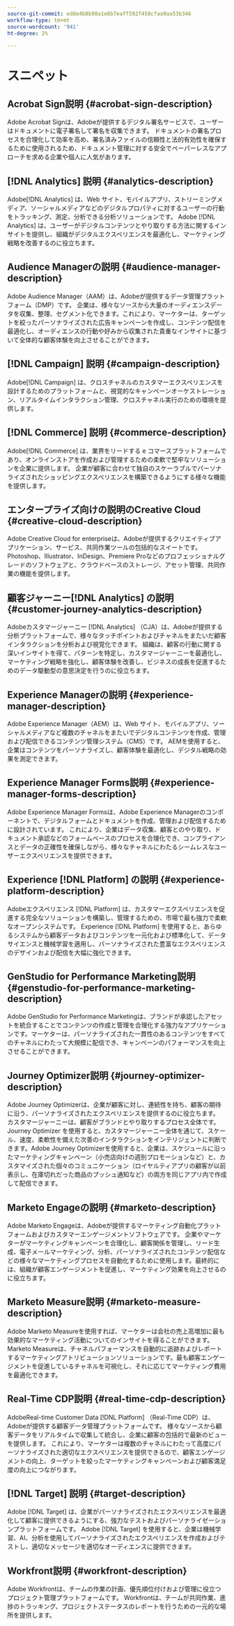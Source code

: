 ```yaml
---
source-git-commit: edde4b8b98a1e8b7eaff592f458cfaa9aa53b346
workflow-type: tm+mt
source-wordcount: '941'
ht-degree: 2%

---
```

# スニペット

## Acrobat Sign説明 {#acrobat-sign-description}

Adobe Acrobat Signは、Adobeが提供するデジタル署名サービスで、ユーザーはドキュメントに電子署名して署名を収集できます。 ドキュメントの署名プロセスを合理化して効率を高め、署名済みファイルの信頼性と法的有効性を確保するために使用されるため、ドキュメント管理に対する安全でペーパーレスなアプローチを求める企業や個人に人気があります。

## [!DNL Analytics] 説明 {#analytics-description}

Adobe[!DNL Analytics] は、Web サイト、モバイルアプリ、ストリーミングメディア、ソーシャルメディアなどのデジタルプロパティに対するユーザーの行動をトラッキング、測定、分析できる分析ソリューションです。 Adobe [!DNL Analytics] は、ユーザーがデジタルコンテンツとやり取りする方法に関するインサイトを提供し、組織がデジタルエクスペリエンスを最適化し、マーケティング戦略を改善するのに役立ちます。

## Audience Managerの説明 {#audience-manager-description}

Adobe Audience Manager（AAM）は、Adobeが提供するデータ管理プラットフォーム（DMP）です。 企業は、様々なソースから大量のオーディエンスデータを収集、整理、セグメント化できます。これにより、マーケターは、ターゲットを絞ったパーソナライズされた広告キャンペーンを作成し、コンテンツ配信を最適化し、オーディエンスの行動や好みから収集された貴重なインサイトに基づいて全体的な顧客体験を向上させることができます。

## [!DNL Campaign] 説明 {#campaign-description}

Adobe[!DNL Campaign] は、クロスチャネルのカスタマーエクスペリエンスを設計するためのプラットフォームと、視覚的なキャンペーンオーケストレーション、リアルタイムインタラクション管理、クロスチャネル実行のための環境を提供します。

## [!DNL Commerce] 説明 {#commerce-description}

Adobe[!DNL Commerce] は、業界をリードする e コマースプラットフォームであり、オンラインストアを作成および管理するための柔軟で堅牢なソリューションを企業に提供します。 企業が顧客に合わせて独自のスケーラブルでパーソナライズされたショッピングエクスペリエンスを構築できるようにする様々な機能を提供します。

## エンタープライズ向けの説明のCreative Cloud {#creative-cloud-description}

Adobe Creative Cloud for enterpriseは、Adobeが提供するクリエイティブアプリケーション、サービス、共同作業ツールの包括的なスイートです。 Photoshop、Illustrator、InDesign、Premiere Proなどのプロフェッショナルグレードのソフトウェアと、クラウドベースのストレージ、アセット管理、共同作業の機能を提供します。

## 顧客ジャーニー[!DNL Analytics] の説明 {#customer-journey-analytics-description}

Adobeカスタマージャーニー [!DNL Analytics] （CJA）は、Adobeが提供する分析プラットフォームで、様々なタッチポイントおよびチャネルをまたいだ顧客インタラクションを分析および視覚化できます。 組織は、顧客の行動に関する深いインサイトを得て、パターンを特定し、カスタマージャーニーを最適化し、マーケティング戦略を強化し、顧客体験を改善し、ビジネスの成長を促進するためのデータ駆動型の意思決定を行うのに役立ちます。

## Experience Managerの説明 {#experience-manager-description}

Adobe Experience Manager（AEM）は、Web サイト、モバイルアプリ、ソーシャルメディアなど複数のチャネルをまたいでデジタルコンテンツを作成、管理および配信できるコンテンツ管理システム（CMS）です。 AEMを使用すると、企業はコンテンツをパーソナライズし、顧客体験を最適化し、デジタル戦略の効果を測定できます。

## Experience Manager Forms説明 {#experience-manager-forms-description}

Adobe Experience Manager Formsは、Adobe Experience Managerのコンポーネントで、デジタルフォームとドキュメントを作成、管理および配信するために設計されています。 これにより、企業はデータ収集、顧客とのやり取り、ドキュメント承認などのフォームベースのプロセスを合理化でき、コンプライアンスとデータの正確性を確保しながら、様々なチャネルにわたるシームレスなユーザーエクスペリエンスを提供できます。

## Experience [!DNL Platform] の説明 {#experience-platform-description}

Adobeエクスペリエンス [!DNL Platform] は、カスタマーエクスペリエンスを促進する完全なソリューションを構築し、管理するための、市場で最も強力で柔軟なオープンシステムです。 Experience [!DNL Platform] を使用すると、あらゆるシステムから顧客データおよびコンテンツを一元化および標準化して、データサイエンスと機械学習を適用し、パーソナライズされた豊富なエクスペリエンスのデザインおよび配信を大幅に強化できます。


## GenStudio for Performance Marketing説明 {#genstudio-for-performance-marketing-description}

Adobe GenStudio for Performance Marketingは、ブランドが承認したアセットを統合することでコンテンツの作成と管理を合理化する強力なアプリケーションです。マーケターは、パーソナライズされた一貫性のあるコンテンツをすべてのチャネルにわたって大規模に配信でき、キャンペーンのパフォーマンスを向上させることができます。

## Journey Optimizer説明 {#journey-optimizer-description}

Adobe Journey Optimizerは、企業が顧客に対し、連続性を持ち、顧客の期待に沿う、パーソナライズされたエクスペリエンスを提供するのに役立ちます。 カスタマージャーニーは、顧客がブランドとやり取りするプロセス全体です。 Journey Optimizer を使用すると、カスタマージャーニー全体を通じて、スケール、速度、柔軟性を備えた次善のインタラクションをインテリジェントに判断できます。Adobe Journey Optimizerを使用すると、企業は、スケジュールに沿ったマーケティングキャンペーン（小売店向けの週別プロモーションなど）と、カスタマイズされた個々のコミュニケーション（ロイヤルティアプリの顧客が以前表示し、在庫切れだった商品のプッシュ通知など）の両方を同じアプリ内で作成して配信できます。

## Marketo Engageの説明 {#marketo-description}

Adobe Marketo Engageは、Adobeが提供するマーケティング自動化プラットフォームおよびカスタマーエンゲージメントソフトウェアです。 企業やマーケターがマーケティングキャンペーンを合理化し、顧客関係を管理し、リード生成、電子メールマーケティング、分析、パーソナライズされたコンテンツ配信などの様々なマーケティングプロセスを自動化するために使用します。最終的には、組織が顧客エンゲージメントを促進し、マーケティング効果を向上させるのに役立ちます。

## Marketo Measure説明 {#marketo-measure-description}

Adobe Marketo Measureを使用すれば、マーケターは会社の売上高増加に最も効果的なマーケティング活動についてのインサイトを得ることができます。 Marketo Measureは、チャネルパフォーマンスを自動的に追跡およびレポートするマーケティングアトリビューションソリューションです。最も顧客エンゲージメントを促進しているチャネルを可視化し、それに応じてマーケティング費用を最適化できます。

## Real-Time CDP説明 {#real-time-cdp-description}

AdobeReal-time Customer Data [!DNL Platform] （Real-Time CDP）は、Adobeが提供する顧客データ管理プラットフォームです。 様々なソースから顧客データをリアルタイムで収集して統合し、企業に顧客の包括的で最新のビューを提供します。 これにより、マーケターは複数のチャネルにわたって高度にパーソナライズされた適切なエクスペリエンスを提供できるので、顧客エンゲージメントの向上、ターゲットを絞ったマーケティングキャンペーンおよび顧客満足度の向上につながります。

## [!DNL Target] 説明 {#target-description}

Adobe [!DNL Target] は、企業がパーソナライズされたエクスペリエンスを最適化して顧客に提供できるようにする、強力なテストおよびパーソナライゼーションプラットフォームです。 Adobe [!DNL Target] を使用すると、企業は機械学習、AI、分析を使用してパーソナライズされたエクスペリエンスを作成およびテストし、適切なメッセージを適切なオーディエンスに提供できます。

## Workfront説明 {#workfront-description}

Adobe Workfrontは、チームの作業の計画、優先順位付けおよび管理に役立つプロジェクト管理プラットフォームです。 Workfrontは、チームが共同作業、進捗のトラッキング、プロジェクトステータスのレポートを行うための一元的な場所を提供します。

